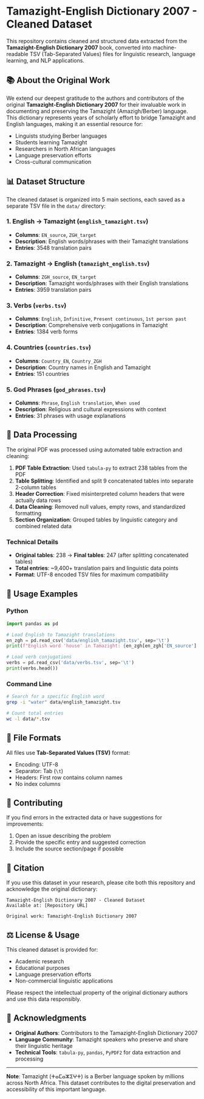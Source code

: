 # Tamazight-English Dictionary 2007 - Cleaned Dataset

This repository contains cleaned and structured data extracted from the **Tamazight-English Dictionary 2007** book, converted into machine-readable TSV (Tab-Separated Values) files for linguistic research, language learning, and NLP applications.

## 📚 About the Original Work

We extend our deepest gratitude to the authors and contributors of the original **Tamazight-English Dictionary 2007** for their invaluable work in documenting and preserving the Tamazight (Amazigh/Berber) language. This dictionary represents years of scholarly effort to bridge Tamazight and English languages, making it an essential resource for:

- Linguists studying Berber languages
- Students learning Tamazight
- Researchers in North African languages
- Language preservation efforts
- Cross-cultural communication

## 📊 Dataset Structure

The cleaned dataset is organized into 5 main sections, each saved as a separate TSV file in the `data/` directory:

### 1. English → Tamazight (`english_tamazight.tsv`)
- **Columns**: `EN_source`, `ZGH_target`
- **Description**: English words/phrases with their Tamazight translations
- **Entries**: 3548 translation pairs

### 2. Tamazight → English (`tamazight_english.tsv`)
- **Columns**: `ZGH_source`, `EN_target`  
- **Description**: Tamazight words/phrases with their English translations
- **Entries**: 3959 translation pairs

### 3. Verbs (`verbs.tsv`)
- **Columns**: `English`, `Infinitive`, `Present continuous`, `1st person past`
- **Description**: Comprehensive verb conjugations in Tamazight
- **Entries**: 1384 verb forms

### 4. Countries (`countries.tsv`)
- **Columns**: `Country_EN`, `Country_ZGH`
- **Description**: Country names in English and Tamazight
- **Entries**: 151 countries

### 5. God Phrases (`god_phrases.tsv`)
- **Columns**: `Phrase`, `English translation`, `When used`
- **Description**: Religious and cultural expressions with context
- **Entries**: 31 phrases with usage explanations

## 🔧 Data Processing

The original PDF was processed using automated table extraction and cleaning:

1. **PDF Table Extraction**: Used `tabula-py` to extract 238 tables from the PDF
2. **Table Splitting**: Identified and split 9 concatenated tables into separate 2-column tables
3. **Header Correction**: Fixed misinterpreted column headers that were actually data rows
4. **Data Cleaning**: Removed null values, empty rows, and standardized formatting
5. **Section Organization**: Grouped tables by linguistic category and combined related data

### Technical Details
- **Original tables**: 238 → **Final tables**: 247 (after splitting concatenated tables)
- **Total entries**: ~9,400+ translation pairs and linguistic data points
- **Format**: UTF-8 encoded TSV files for maximum compatibility

## 🚀 Usage Examples

### Python
```python
import pandas as pd

# Load English to Tamazight translations
en_zgh = pd.read_csv('data/english_tamazight.tsv', sep='\t')
print(f"English word 'house' in Tamazight: {en_zgh[en_zgh['EN_source'] == 'house']['ZGH_target'].values}")

# Load verb conjugations
verbs = pd.read_csv('data/verbs.tsv', sep='\t')
print(verbs.head())
```

### Command Line
```bash
# Search for a specific English word
grep -i "water" data/english_tamazight.tsv

# Count total entries
wc -l data/*.tsv
```

## 📝 File Formats

All files use **Tab-Separated Values (TSV)** format:
- Encoding: UTF-8
- Separator: Tab (`\t`)
- Headers: First row contains column names
- No index columns

## 🤝 Contributing

If you find errors in the extracted data or have suggestions for improvements:

1. Open an issue describing the problem
2. Provide the specific entry and suggested correction
3. Include the source section/page if possible

## 📖 Citation

If you use this dataset in your research, please cite both this repository and acknowledge the original dictionary:

```
Tamazight-English Dictionary 2007 - Cleaned Dataset
Available at: [Repository URL]

Original work: Tamazight-English Dictionary 2007
```

## ⚖️ License & Usage

This cleaned dataset is provided for:
- Academic research
- Educational purposes  
- Language preservation efforts
- Non-commercial linguistic applications

Please respect the intellectual property of the original dictionary authors and use this data responsibly.

## 🙏 Acknowledgments

- **Original Authors**: Contributors to the Tamazight-English Dictionary 2007
- **Language Community**: Tamazight speakers who preserve and share their linguistic heritage
- **Technical Tools**: `tabula-py`, `pandas`, `PyPDF2` for data extraction and processing

---

**Note**: Tamazight (ⵜⴰⵎⴰⵣⵉⵖⵜ) is a Berber language spoken by millions across North Africa. This dataset contributes to the digital preservation and accessibility of this important language.
